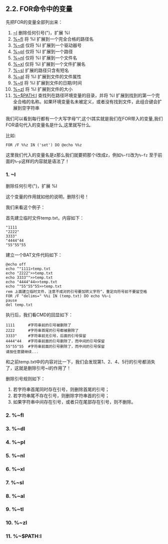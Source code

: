 ## 2.2. FOR命令中的变量

先把FOR的变量全部列出来：

1. [~I](#1-i) 删除任何引号(")，扩展 %I
2. [%~fI](#2-fi) 将 %I 扩展到一个完全合格的路径名
3. [%~dI](#3-di) 仅将 %I 扩展到一个驱动器号
4. [%~pI](#4-pi) 仅将 %I 扩展到一个路径
5. [%~nI](#5-ni) 仅将 %I 扩展到一个文件名
6. [%~xI](#6-xi) 仅将 %I 扩展到一个文件扩展名
7. [%~sI](#7-si) 扩展的路径只含有短名
8. [%~aI](#8-ai) 将 %I 扩展到文件的文件属性
9. [%~tI](#9-ti) 将 %I 扩展到文件的日期/时间
10. [%~zI](#10-zi) 将 %I 扩展到文件的大小
11. [%~$PATH:I](#11-pathi) 查找列在路径环境变量的目录，并将 %I 扩展到找到的第一个完全合格的名称。如果环境变量名未被定义，或者没有找到文件，此组合键会扩展到空字符串

我们可以看到每行都有一个大写字母“I”,这个I其实就是我们在FOR带入的变量,我们FOR语句代入的变量名是什么,这里就写什么.

比如:

```
FOR /F %%z IN ('set') DO @echo %%z
```

这里我们代入的变量名是z那么我们就要把那个I改成z，例如`%~fI`改为`%~fz`
至于前面的`%~p`这样的内容就是语法了！

### 1. ~I

删除任何引号(")，扩展 %I

这个变量的作用就如他的说明，删除引号！

我们来看这个例子：

首先建立临时文件temp.txt，内容如下：

```
"1111
"2222"
3333"
"4444"44
"55"55"55
```

建立一个BAT文件代码如下：

```
@echo off
echo ^"1111>temp.txt
echo "2222">>temp.txt
echo 3333^">>temp.txt
echo "4444"44>>temp.txt
echo ^"55"55"55>>temp.txt
rem 上面建立临时文件，注意不成对的引号要加转义字符^，重定向符号前不要留空格
FOR /F "delims=" %%i IN (temp.txt) DO echo %%~i
pause
del temp.txt
```

执行后，我们看CMD的回显如下：

```
1111      #字符串前的引号被删除了
2222      #字符串首尾的引号都被删除了
3333"     #字符串前无引号，后面的引号保留
4444"44   #字符串前面的引号删除了，而中间的引号保留
55"55"55  #字符串前面的引号删除了，而中间的引号保留
请按任意键继续...
```

和之前temp.txt中的内容对比一下，我们会发现第1、2、4、5行的引号都消失了，这就是删除引号~i的作用了！

删除引号规则如下：

1. 若字符串首尾同时存在引号，则删除首尾的引号；
2. 若字符串尾不存在引号，则删除字符串首的引号；
3. 如果字符串中间存在引号，或者只在尾部存在引号，则不删除。

### 2. %~fI




### 3. %~dI
### 4. %~pI
### 5. %~nI
### 6. %~xI
### 7. %~sI
### 8. %~aI
### 9. %~tI
### 10. %~zI
### 11. %~$PATH:I
























